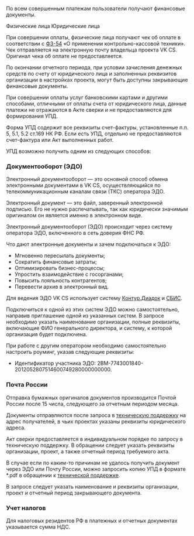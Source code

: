 По всем совершенным платежам пользователи получают финансовые документы.

<tabs>
<tablist>
<tab>Физические лица</tab>
<tab>Юридические лица</tab>
</tablist>
<tabpanel>

При совершении оплаты, физические лица получают чек об оплате в соответствии с [ФЗ-54](https://base.garant.ru/12130951/) «О применении контрольно-кассовой техники». Чек отправляется на электронную почту владельца проекта VK CS. Оригинал чека об оплате не предоставляется.

</tabpanel>
<tabpanel>

По окончании отчетного периода, при условии зачисления денежных средств по счету от юридического лица и заполненных реквизитов организации в настройках проекта, могут быть доступны закрывающие финансовые документы.

<warn>

При совершении оплаты услуг банковскими картами и другими способами, отличными от оплаты счета от юридического лица, данные платежи не отражаются в Акте сверки и не предоставляются для формирования УПД.

</warn>

Форма УПД содержит все реквизиты счет-фактуры, установленные п.п. 5, 5.1, 5.2 ст.169 НК РФ. Если есть УПД, отдельно не предоставляются счет-фактура или Акт выполненных работ.

УПД возможно получить одним из следующих способов:

### Документооборот (ЭДО)

Электронный документооборот — это основной способ обмена электронными документами в VK CS, осуществляющийся по телекоммуникационным каналам связи (ТКС) оператора ЭДО.

Электронный документ — это файл, заверенный электронной подписью. Его не нужно распечатывать, так как юридически значимым оригиналом он является именно в электронном виде.

Электронный документооборот (ЭДО) происходит через систему оператора ЭДО, включенного в сеть доверия ФНС РФ.

Что дают электронные документы и зачем подключаться к ЭДО:

- Мгновенно пересылать документы;
- Сократить финансовые затраты;
- Оптимизировать бизнес-процессы;
- Упростить взаимодействие с госорганами;
- Повысить лояльность контрагентов;
- Перевести архив в электронный вид.

Для ведения ЭДО VK CS использует систему [Контур.Диадок](https://www.diadoc.ru/) и [СБИС](https://sbis.ru/).

Подключиться к одной из этих систем ЭДО можно самостоятельно, направив приглашение одной из указанных систем. В запросе необходимо указать наименование организации, полные реквизиты, включающие ФИО генерального директора, и систему, к которой организация будет подключена.

При работе с другим оператором необходимо самостоятельно настроить роуминг, указав следующие реквизиты:

- Идентификатор участника ЭДО: 2BM-7743001840-2012052807514600749280000000000.

### Почта России

Отправка бумажных оригиналов документов производится Почтой России после 15 числа, следующего за отчетным периодом месяца.

Документы отправляются после запроса в [техническую поддержку](https://mcs.mail.ru/docs/ru/contacts) на адрес получателей, в чьих проектах указаны реквизиты юридического адреса.

Акт сверки предоставляется в индивидуальном порядке по запросу в техническую поддержку. В обращении следует указать реквизиты организации, проект, а также отчетный период требуемого акта.

<warn>

В случае если по каким-то причинам не удалось получить документ через ЭДО или Почту России, можно запросить копию УПД в формате \*.pdf в обращении к [технической поддержке](https://mcs.mail.ru/docs/ru/contacts).

В запросе следует указать наименование и реквизиты организации, проект и отчетный период закрывающего документа.

</warn>

### Учет налогов

Для налоговых резидентов РФ в платежных и отчетных документах указывается сумма НДС.
</tabpanel>
</tabs>
